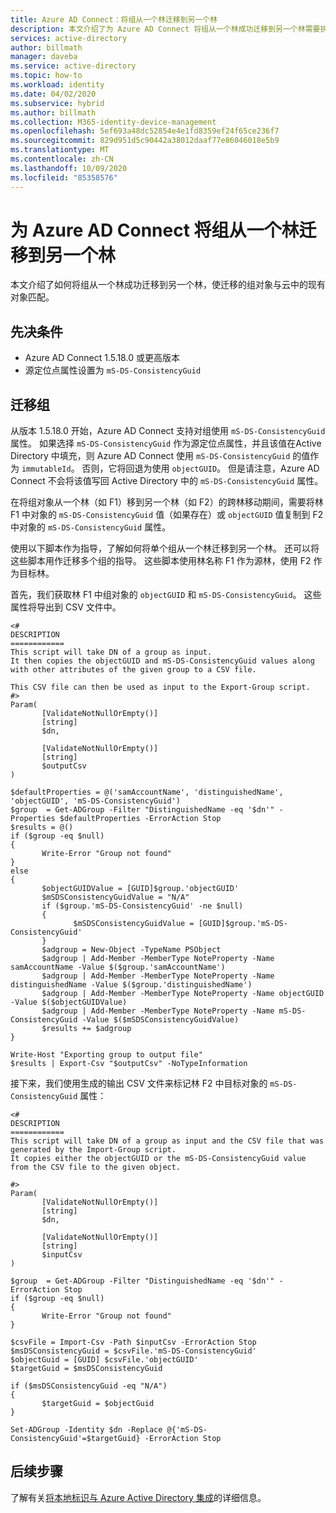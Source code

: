```yaml
---
title: Azure AD Connect：将组从一个林迁移到另一个林
description: 本文介绍了为 Azure AD Connect 将组从一个林成功迁移到另一个林需要执行的步骤。
services: active-directory
author: billmath
manager: daveba
ms.service: active-directory
ms.topic: how-to
ms.workload: identity
ms.date: 04/02/2020
ms.subservice: hybrid
ms.author: billmath
ms.collection: M365-identity-device-management
ms.openlocfilehash: 5ef693a48dc52854e4e1fd8359ef24f65ce236f7
ms.sourcegitcommit: 829d951d5c90442a38012daaf77e86046018e5b9
ms.translationtype: MT
ms.contentlocale: zh-CN
ms.lasthandoff: 10/09/2020
ms.locfileid: "85358576"
---
```

# <a name="migrate-groups-from-one-forest-to-another-for-azure-ad-connect"></a>为 Azure AD Connect 将组从一个林迁移到另一个林

本文介绍了如何将组从一个林成功迁移到另一个林，使迁移的组对象与云中的现有对象匹配。

## <a name="prerequisites"></a>先决条件

- Azure AD Connect 1.5.18.0 或更高版本
- 源定位点属性设置为 `mS-DS-ConsistencyGuid`

## <a name="migrate-groups"></a>迁移组

从版本 1.5.18.0 开始，Azure AD Connect 支持对组使用 `mS-DS-ConsistencyGuid` 属性。 如果选择 `mS-DS-ConsistencyGuid` 作为源定位点属性，并且该值在Active Directory 中填充，则 Azure AD Connect 使用 `mS-DS-ConsistencyGuid` 的值作为 `immutableId`。 否则，它将回退为使用 `objectGUID`。 但是请注意，Azure AD Connect 不会将该值写回 Active Directory 中的 `mS-DS-ConsistencyGuid` 属性。

在将组对象从一个林（如 F1）移到另一个林（如 F2）的跨林移动期间，需要将林 F1 中对象的 `mS-DS-ConsistencyGuid` 值（如果存在）或 `objectGUID` 值复制到 F2 中对象的 `mS-DS-ConsistencyGuid` 属性。

使用以下脚本作为指导，了解如何将单个组从一个林迁移到另一个林。 还可以将这些脚本用作迁移多个组的指导。 这些脚本使用林名称 F1 作为源林，使用 F2 作为目标林。

首先，我们获取林 F1 中组对象的 `objectGUID` 和 `mS-DS-ConsistencyGuid`。 这些属性将导出到 CSV 文件中。
```
<#
DESCRIPTION
============
This script will take DN of a group as input.
It then copies the objectGUID and mS-DS-ConsistencyGuid values along with other attributes of the given group to a CSV file.

This CSV file can then be used as input to the Export-Group script.
#>
Param(
       [ValidateNotNullOrEmpty()]
       [string]
       $dn,

       [ValidateNotNullOrEmpty()]
       [string]
       $outputCsv
)

$defaultProperties = @('samAccountName', 'distinguishedName', 'objectGUID', 'mS-DS-ConsistencyGuid')
$group  = Get-ADGroup -Filter "DistinguishedName -eq '$dn'" -Properties $defaultProperties -ErrorAction Stop
$results = @()
if ($group -eq $null)
{
       Write-Error "Group not found"
}
else
{
       $objectGUIDValue = [GUID]$group.'objectGUID'
       $mSDSConsistencyGuidValue = "N/A"
       if ($group.'mS-DS-ConsistencyGuid' -ne $null)
       {
              $mSDSConsistencyGuidValue = [GUID]$group.'mS-DS-ConsistencyGuid'
       }
       $adgroup = New-Object -TypeName PSObject
       $adgroup | Add-Member -MemberType NoteProperty -Name samAccountName -Value $($group.'samAccountName')
       $adgroup | Add-Member -MemberType NoteProperty -Name distinguishedName -Value $($group.'distinguishedName')
       $adgroup | Add-Member -MemberType NoteProperty -Name objectGUID -Value $($objectGUIDValue)
       $adgroup | Add-Member -MemberType NoteProperty -Name mS-DS-ConsistencyGuid -Value $($mSDSConsistencyGuidValue)
       $results += $adgroup
}

Write-Host "Exporting group to output file"
$results | Export-Csv "$outputCsv" -NoTypeInformation

```

接下来，我们使用生成的输出 CSV 文件来标记林 F2 中目标对象的 `mS-DS-ConsistencyGuid` 属性：


```
<#
DESCRIPTION
============
This script will take DN of a group as input and the CSV file that was generated by the Import-Group script.
It copies either the objectGUID or the mS-DS-ConsistencyGuid value from the CSV file to the given object.

#>
Param(
       [ValidateNotNullOrEmpty()]
       [string]
       $dn,

       [ValidateNotNullOrEmpty()]
       [string]
       $inputCsv
)

$group  = Get-ADGroup -Filter "DistinguishedName -eq '$dn'" -ErrorAction Stop
if ($group -eq $null)
{
       Write-Error "Group not found"
}

$csvFile = Import-Csv -Path $inputCsv -ErrorAction Stop
$msDSConsistencyGuid = $csvFile.'mS-DS-ConsistencyGuid'
$objectGuid = [GUID] $csvFile.'objectGUID'
$targetGuid = $msDSConsistencyGuid

if ($msDSConsistencyGuid -eq "N/A")
{
       $targetGuid = $objectGuid
}

Set-ADGroup -Identity $dn -Replace @{'mS-DS-ConsistencyGuid'=$targetGuid} -ErrorAction Stop

```

## <a name="next-steps"></a>后续步骤
了解有关[将本地标识与 Azure Active Directory 集成](whatis-hybrid-identity.md)的详细信息。
